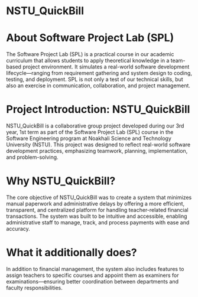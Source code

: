 # NSTU_QuickBill

# About Software Project Lab (SPL)
The Software Project Lab (SPL) is a practical course in our academic curriculum that allows students to apply theoretical knowledge in a team-based project environment. It simulates a real-world software development lifecycle—ranging from requirement gathering and system design to coding, testing, and deployment. SPL is not only a test of our technical skills, but also an exercise in communication, collaboration, and project management.

# Project Introduction: NSTU_QuickBill
NSTU_QuickBill is a collaborative group project developed during our 3rd year, 1st term as part of the Software Project Lab (SPL) course in the Software Engineering program at Noakhali Science and Technology University (NSTU). This project was designed to reflect real-world software development practices, emphasizing teamwork, planning, implementation, and problem-solving.

# Why NSTU_QuickBill?
The core objective of NSTU_QuickBill was to create a system that minimizes manual paperwork and administrative delays by offering a more efficient, transparent, and centralized platform for handling teacher-related financial transactions. The system was built to be intuitive and accessible, enabling administrative staff to manage, track, and process payments with ease and accuracy.

# What it additionally does?
In addition to financial management, the system also includes features to assign teachers to specific courses and appoint them as examiners for examinations—ensuring better coordination between departments and faculty responsibilities.
